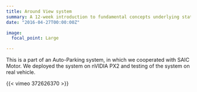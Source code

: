 ```yaml
---
title: Around View system 
summary: A 12-week introduction to fundamental concepts underlying statistical data display, analysis, inference, and statistical decision making
date: "2016-04-27T00:00:00Z"

image:
  focal_point: Large

---
```

This is a part of an Auto-Parking system, in which we cooperated with SAIC Motor. We deployed the system on nVIDIA PX2 and testing of the system on real vehicle.

{{< vimeo 372626370 >}}

